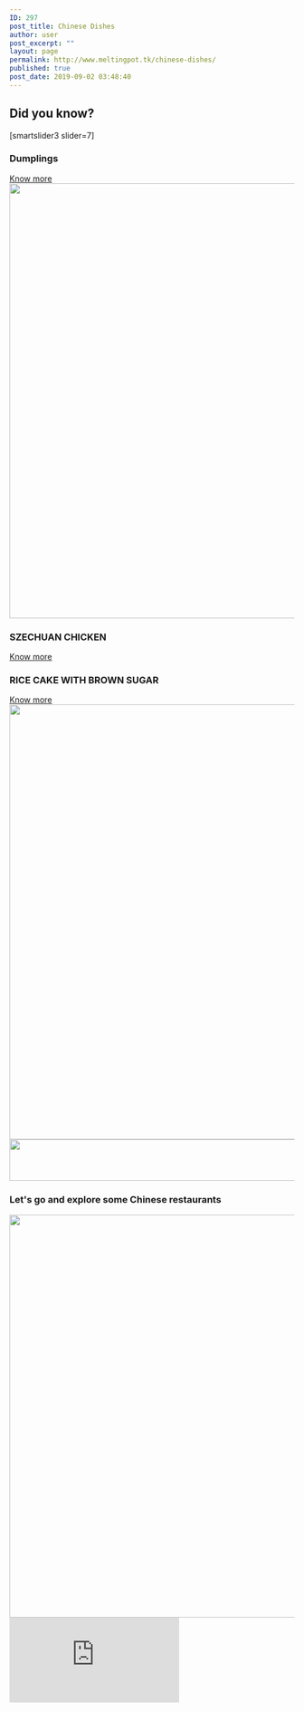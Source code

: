 ```yaml
---
ID: 297
post_title: Chinese Dishes
author: user
post_excerpt: ""
layout: page
permalink: http://www.meltingpot.tk/chinese-dishes/
published: true
post_date: 2019-09-02 03:48:40
---
```

<h2>Did you know?</h2>
[smartslider3 slider=7]
<a href="#dada">
</a>
<h3>Dumplings</h3>
<a role="button" href="https://meltingpot.tk/dumplings/">
Know more
</a>
<img src="http://www.meltingpot.tk/wp-content/uploads/2019/09/WechatIMG247-1024x768.jpeg" sizes="(max-width: 1024px) 100vw, 1024px" srcset="https://www.meltingpot.tk/wp-content/uploads/2019/09/WechatIMG247-1024x768.jpeg 1024w, https://www.meltingpot.tk/wp-content/uploads/2019/09/WechatIMG247-300x225.jpeg 300w, https://www.meltingpot.tk/wp-content/uploads/2019/09/WechatIMG247-768x576.jpeg 768w" alt="" width="1024" height="768" />
<h3>SZECHUAN CHICKEN</h3>
<a role="button" href="https://meltingpot.tk/szechuan-chicken/">
Know more
</a>
<h3>RICE CAKE WITH BROWN SUGAR</h3>
<a role="button" href="https://www.meltingpot.tk/rice-cake-with-brown-sugar/">
Know more
</a>
<img src="http://www.meltingpot.tk/wp-content/uploads/2019/10/rice-cake-with-brown-sugar-1024x768.jpg" sizes="(max-width: 1024px) 100vw, 1024px" srcset="https://www.meltingpot.tk/wp-content/uploads/2019/10/rice-cake-with-brown-sugar-1024x768.jpg 1024w, https://www.meltingpot.tk/wp-content/uploads/2019/10/rice-cake-with-brown-sugar-300x225.jpg 300w, https://www.meltingpot.tk/wp-content/uploads/2019/10/rice-cake-with-brown-sugar-768x576.jpg 768w, https://www.meltingpot.tk/wp-content/uploads/2019/10/rice-cake-with-brown-sugar.jpg 1200w" alt="" width="1024" height="768" />
<img src="http://www.meltingpot.tk/wp-content/uploads/2019/09/Untitled-47.png" sizes="(max-width: 1483px) 100vw, 1483px" srcset="https://www.meltingpot.tk/wp-content/uploads/2019/09/Untitled-47.png 1483w, https://www.meltingpot.tk/wp-content/uploads/2019/09/Untitled-47-300x15.png 300w, https://www.meltingpot.tk/wp-content/uploads/2019/09/Untitled-47-768x38.png 768w, https://www.meltingpot.tk/wp-content/uploads/2019/09/Untitled-47-1024x50.png 1024w" alt="" width="1483" height="73" />
<h3>Let's go and explore some Chinese restaurants​</h3>
<img src="http://www.meltingpot.tk/wp-content/uploads/2019/09/Untitled-68.png" sizes="(max-width: 718px) 100vw, 718px" srcset="https://www.meltingpot.tk/wp-content/uploads/2019/09/Untitled-68.png 718w, https://www.meltingpot.tk/wp-content/uploads/2019/09/Untitled-68-150x150.png 150w, https://www.meltingpot.tk/wp-content/uploads/2019/09/Untitled-68-300x297.png 300w" alt="" width="718" height="711" />
<iframe src="https://maps.google.com/maps?q=Chinese%20Restaurants&amp;t=m&amp;z=12&amp;output=embed&amp;iwloc=near" frameborder="0" marginwidth="0" marginheight="0" scrolling="no" aria-label="Chinese Restaurants"></iframe>